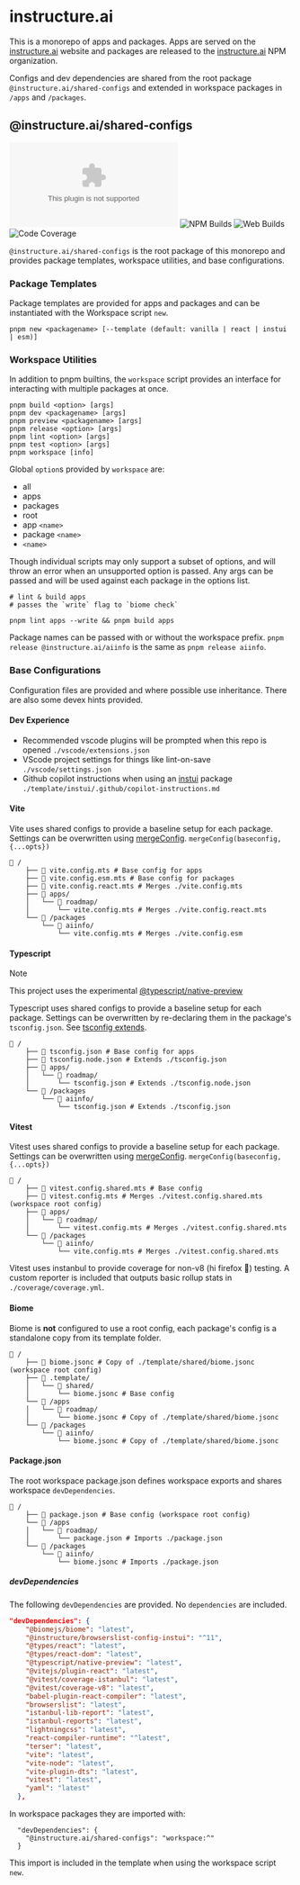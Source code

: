 # instructure.ai

This is a monorepo of apps and packages. Apps are served on the [instructure.ai](https://instructure.ai) website and packages are released to the [instructure.ai](https://www.npmjs.com/org/instructure.ai) NPM organization.

Configs and dev dependencies are shared from the root package `@instructure.ai/shared-configs` and extended in workspace packages in `/apps` and `/packages`.


## @instructure.ai/shared-configs

![Version](https://img.shields.io/github/package-json/version/instructure/instructure.ai?labelColor=%230E1721&color=%234279B6) ![NPM Builds](https://img.shields.io/github/actions/workflow/status/instructure/instructure.ai/release-package.yml?logo=npm&logoColor=%23CB3837&label=package%20builds&labelColor=%230E1721) ![Web Builds](https://img.shields.io/github/actions/workflow/status/instructure/instructure.ai/deploy-apps.yml?logo=javascript&logoColor=%23F7DF1E&label=web%20builds&labelColor=%230E1721) ![Code Coverage](https://img.shields.io/badge/dynamic/yaml?url=https%3A%2F%2Fraw.githubusercontent.com%2Finstructure%2Finstructure.ai%2Frefs%2Fheads%2Fmain%2Fcoverage%2Fcoverage.yml&query=coverage.total&logo=vitest&logoColor=%236E9F18&label=coverage&labelColor=%230E1721&color=%234279B6)

`@instructure.ai/shared-configs` is the root package of this monorepo and provides package templates, workspace utilities, and base configurations.

### Package Templates

Package templates are provided for apps and packages and can be instantiated with the Workspace script `new`.

```shell
pnpm new <packagename> [--template (default: vanilla | react | instui | esm)]
```

### Workspace Utilities

In addition to pnpm builtins, the `workspace` script provides an interface for interacting with multiple packages at once.

```shell
pnpm build <option> [args]
pnpm dev <packagename> [args]
pnpm preview <packagename> [args]
pnpm release <option> [args]
pnpm lint <option> [args]
pnpm test <option> [args]
pnpm workspace [info]
```

Global `option`s provided by `workspace` are:

* all
* apps
* packages
* root
* app `<name>`
* package `<name>`
* `<name>`

Though individual scripts may only support a subset of options, and will throw an error when an unsupported option is passed. Any args can be passed and will be used against each package in the options list.

```shell
# lint & build apps
# passes the `write` flag to `biome check`

pnpm lint apps --write && pnpm build apps
```

Package names can be passed with or without the workspace prefix.  `pnpm release @instructure.ai/aiinfo` is the same as `pnpm release aiinfo`.

### Base Configurations

Configuration files are provided and where possible use inheritance. There are also some devex hints provided.

#### Dev Experience

* Recommended vscode plugins will be prompted when this repo is opened `./vscode/extensions.json`
* VScode project settings for things like lint-on-save `./vscode/settings.json`
* Github copilot instructions when using an [instui](https://instructure.design/) package `./template/instui/.github/copilot-instructions.md`

#### Vite

Vite uses shared configs to provide a baseline setup for each package.  Settings can be overwritten using [mergeConfig](https://vite.dev/guide/api-javascript.html#mergeconfig).
`mergeConfig(baseconfig, {...opts})`

```shell
📁 /
    ├── 📄 vite.config.mts # Base config for apps
    ├── 📄 vite.config.esm.mts # Base config for packages
    ├── 📄 vite.config.react.mts # Merges ./vite.config.mts
    ├── 📂 apps/
    │   └── 📂 roadmap/
    │       └── vite.config.mts # Merges ./vite.config.react.mts
    └── 📂 /packages
        └── 📂 aiinfo/
            └── vite.config.mts # Merges ./vite.config.esm
```
  
#### Typescript

> [!NOTE]
> This project uses the experimental [@typescript/native-preview](https://www.npmjs.com/package/@typescript/native-preview)

Typescript uses shared configs to provide a baseline setup for each package. Settings can be overwritten by re-declaring them in the package's `tsconfig.json`. See [tsconfig extends](https://www.typescriptlang.org/tsconfig/#extends).

```shell
📁 /
    ├── 📄 tsconfig.json # Base config for apps
    ├── 📄 tsconfig.node.json # Extends ./tsconfig.json
    ├── 📂 apps/
    │   └── 📂 roadmap/
    │       └── tsconfig.json # Extends ./tsconfig.node.json
    └── 📂 /packages
        └── 📂 aiinfo/
            └── tsconfig.json # Extends ./tsconfig.json
```

#### Vitest

Vitest uses shared configs to provide a baseline setup for each package.  Settings can be overwritten using [mergeConfig](https://vitest.dev/config/).
`mergeConfig(baseconfig, {...opts})`

```shell
📁 /
    ├── 📄 vitest.config.shared.mts # Base config
    ├── 📄 vitest.config.mts # Merges ./vitest.config.shared.mts (workspace root config)
    ├── 📂 apps/
    │   └── 📂 roadmap/
    │       └── vitest.config.mts # Merges ./vitest.config.shared.mts
    └── 📂 /packages
        └── 📂 aiinfo/
            └── vite.config.mts # Merges ./vitest.config.shared.mts
```

Vitest uses instanbul to provide coverage for non-v8 (hi firefox 👋) testing. A custom reporter is included that outputs basic rollup stats in `./coverage/coverage.yml`.

#### Biome

Biome is **not** configured to use a root config, each package's config is a standalone copy from its template folder.

```shell
📁 /
    ├── 📄 biome.jsonc # Copy of ./template/shared/biome.jsonc (workspace root config)
    ├── 📂 .template/
    │   └── 📂 shared/
    │       └── biome.jsonc # Base config
    └── 📂 /apps
    │   └── 📂 roadmap/
    │       └── biome.jsonc # Copy of ./template/shared/biome.jsonc
    └── 📂 /packages
        └── 📂 aiinfo/
            └── biome.jsonc # Copy of ./template/shared/biome.jsonc
```

#### Package.json

The root workspace package.json defines workspace exports and shares workspace `devDependencies`.

```shell
📁 /
    ├── 📄 package.json # Base config (workspace root config)
    └── 📂 /apps
    │   └── 📂 roadmap/
    │       └── package.json # Imports ./package.json
    └── 📂 /packages
        └── 📂 aiinfo/
            └── biome.jsonc # Imports ./package.json
```

##### devDependencies

The following `devDependencies` are provided.  No `dependencies` are included.

```json
"devDependencies": {
    "@biomejs/biome": "latest",
    "@instructure/browserslist-config-instui": "^11",
    "@types/react": "latest",
    "@types/react-dom": "latest",
    "@typescript/native-preview": "latest",
    "@vitejs/plugin-react": "latest",
    "@vitest/coverage-istanbul": "latest",
    "@vitest/coverage-v8": "latest",
    "babel-plugin-react-compiler": "latest",
    "browserslist": "latest",
    "istanbul-lib-report": "latest",
    "istanbul-reports": "latest",
    "lightningcss": "latest",
    "react-compiler-runtime": "^latest",
    "terser": "latest",
    "vite": "latest",
    "vite-node": "latest",
    "vite-plugin-dts": "latest",
    "vitest": "latest",
    "yaml": "latest"
  },
```

In workspace packages they are imported with:

```
  "devDependencies": {
    "@instructure.ai/shared-configs": "workspace:^"
  }
```

This import is included in the template when using the workspace script `new`.